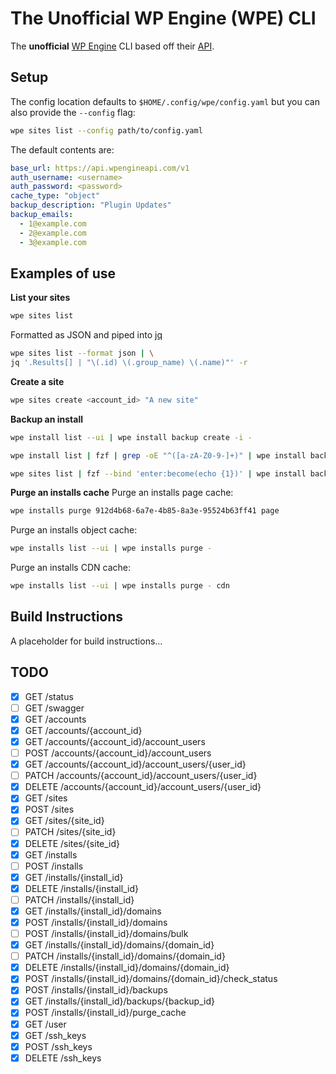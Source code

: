 # The Unofficial WP Engine (WPE) CLI

The **unofficial** [WP Engine](https://wpengine.com/) CLI based off their [API](https://wpengineapi.com/).

## Setup
The config location defaults to `$HOME/.config/wpe/config.yaml` but you can also provide the `--config` flag:
```bash
wpe sites list --config path/to/config.yaml
```
The default contents are:
```yaml
base_url: https://api.wpengineapi.com/v1
auth_username: <username>
auth_password: <password>
cache_type: "object"
backup_description: "Plugin Updates"
backup_emails:
  - 1@example.com
  - 2@example.com
  - 3@example.com
```

## Examples of use

**List your sites**
```bash
wpe sites list
```
Formatted as JSON and piped into [jq](https://jqlang.github.io/jq/)
```bash
wpe sites list --format json | \
jq '.Results[] | "\(.id) \(.group_name) \(.name)"' -r
```
**Create a site**
```bash
wpe sites create <account_id> "A new site"
```

**Backup an install**
```bash
wpe install list --ui | wpe install backup create -i -
```

```bash
wpe install list | fzf | grep -oE "^([a-zA-Z0-9-]+)" | wpe install backup create -i -
```

```bash
wpe sites list | fzf --bind 'enter:become(echo {1})' | wpe install backup create -i -
```

**Purge an installs cache**
Purge an installs page cache:
```bash
wpe installs purge 912d4b68-6a7e-4b85-8a3e-95524b63ff41 page
```

Purge an installs object cache:
```bash
wpe installs list --ui | wpe installs purge -
```

Purge an installs CDN cache:
```bash
wpe installs list --ui | wpe installs purge - cdn
```

## Build Instructions
A placeholder for build instructions...

## TODO

- [X] GET    /status
- [ ] GET    /swagger
- [X] GET    /accounts
- [X] GET    /accounts/{account_id}
- [X] GET    /accounts/{account_id}/account_users
- [ ] POST   /accounts/{account_id}/account_users
- [X] GET    /accounts/{account_id}/account_users/{user_id}
- [ ] PATCH  /accounts/{account_id}/account_users/{user_id}
- [X] DELETE /accounts/{account_id}/account_users/{user_id}
- [X] GET    /sites
- [X] POST   /sites
- [X] GET    /sites/{site_id}
- [ ] PATCH  /sites/{site_id}
- [X] DELETE /sites/{site_id}
- [X] GET    /installs
- [ ] POST   /installs
- [X] GET    /installs/{install_id}
- [X] DELETE /installs/{install_id}
- [ ] PATCH  /installs/{install_id}
- [X] GET    /installs/{install_id}/domains
- [X] POST   /installs/{install_id}/domains
- [ ] POST   /installs/{install_id}/domains/bulk
- [X] GET    /installs/{install_id}/domains/{domain_id}
- [ ] PATCH  /installs/{install_id}/domains/{domain_id}
- [X] DELETE /installs/{install_id}/domains/{domain_id}
- [X] POST   /installs/{install_id}/domains/{domain_id}/check_status
- [X] POST   /installs/{install_id}/backups
- [X] GET    /installs/{install_id}/backups/{backup_id}
- [X] POST   /installs/{install_id}/purge_cache
- [X] GET    /user
- [X] GET    /ssh_keys
- [X] POST   /ssh_keys
- [X] DELETE /ssh_keys